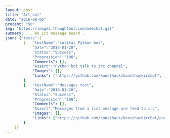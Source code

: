 ```yaml
---
layout: post
title: "Art_bot"
date: "2016-08-06"
procent: "50"
img: "https://images.thoughtbot.com/weechat.gif"
summery: ... An Irc message board .  
json: {"tests":[
        {   "testName":"intital Python bot", 
            "Date":"2016-01-20",
            "Status":"Success",
            "Progression":"100",
            "Comments": [],
            "Assert":"Python bot talk to irc channel",
            "Images": [],  
            "Links": ["https://github.com/konsthack/konsthackircbot", ]
        }, 
        {   "testName":"Messages test", 
            "Date":"2016-01-20",
            "Status":"Success",
            "Progression":"100",
            "Comments": [],
            "Assert":"Messages from a list message are feed to irc",
            "Images": [],  
            "Links": ["https://github.com/konsthack/konsthackircbot/commit/b9f4a9f1c20f4a99a165be44caba0fd8c99fcdd5", ]
        }
    ]}
---
```

<div class="test-target"></div>

